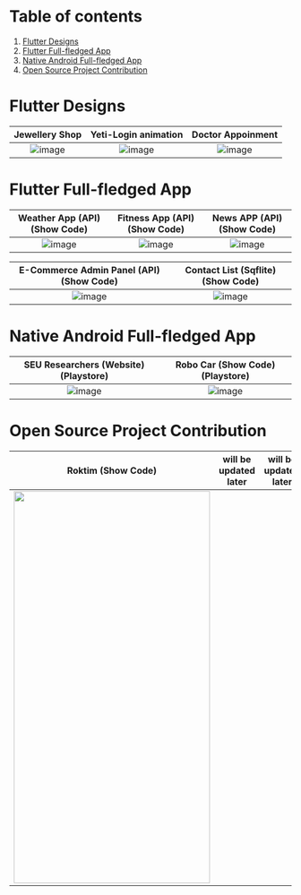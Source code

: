 # Table of contents
1. [Flutter Designs](#flutter_designs)
2. [Flutter Full-fledged App](#flutter-full-fledged-app---)
3. [Native Android Full-fledged App](#native-android-full-fledged-app--)
4. [Open Source Project Contribution](#open-source-project-contribution--)


# Flutter Designs <a name="flutter_designs"></a>

Jewellery Shop  |  Yeti-Login animation |  Doctor Appoinment
:-------------------------:|:-------------------------:|:-------------------------:
![image](https://github.com/iqbalriiaz/Project-Showcase/blob/main/res/jwellery-shop.gif) | ![image](https://raw.githubusercontent.com/iqbalriiaz/Flutter-Showcase/main/res/yeti-login-animation.gif) | ![image](https://github.com/iqbalriiaz/Project-Showcase/blob/main/res/doctor-appointment-app.gif?raw=true)




# Flutter Full-fledged App <a name="flutter_App"></a>  <a name="flutter-full-fledged-app---"></a>

Weather App (API) (Show Code)  |  Fitness App (API) (Show Code) |  News APP (API) (Show Code)
:-------------------------:|:-------------------------:|:-------------------------:
![image](https://raw.githubusercontent.com/iqbalriiaz/Project-Showcase/main/res/weather-app.gif) | ![image](https://github.com/iqbalriiaz/Project-Showcase/blob/main/res/fitness-app.gif?raw=true) | ![image](https://github.com/iqbalriiaz/Project-Showcase/blob/main/res/fitness-app.gif?raw=true)

E-Commerce Admin Panel (API) (Show Code)  |  Contact List (Sqflite) (Show Code)
:-------------------------:|:-------------------------:
![image](https://raw.githubusercontent.com/iqbalriiaz/Project-Showcase/main/res/weather-app.gif) | ![image](https://github.com/iqbalriiaz/Project-Showcase/blob/main/res/fitness-app.gif?raw=true) |





# Native Android Full-fledged App  <a name="native-android-full-fledged-app--"></a>

SEU Researchers (Website) (Playstore)  |  Robo Car (Show Code) (Playstore)
:-------------------------:|:-------------------------:
![image](https://raw.githubusercontent.com/iqbalriiaz/Project-Showcase/main/res/weather-app.gif) | ![image](https://github.com/iqbalriiaz/Project-Showcase/blob/main/res/Arduino-Robo-Car.gif) |





# Open Source Project Contribution  <a name="open-source-project-contribution--"></a>

Roktim (Show Code)  | will  be  updated  later | will  be  updated  later
:-------------------------:|:-------------------------:|:-------------------------:
<img src="https://github.com/iqbalriiaz/Project-Showcase/blob/main/res/roktim.gif" width="350" height="700"> | ![]() | ![]()

